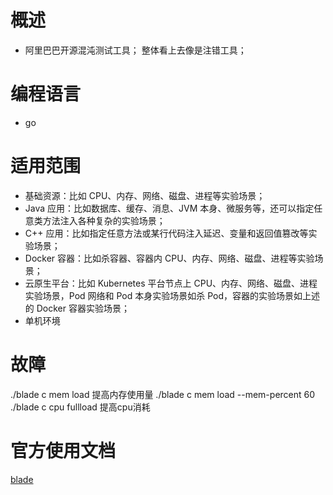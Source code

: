 # 概述
* 阿里巴巴开源混沌测试工具；
整体看上去像是注错工具；
# 编程语言
* go
# 适用范围
* 基础资源：比如 CPU、内存、网络、磁盘、进程等实验场景；
* Java 应用：比如数据库、缓存、消息、JVM 本身、微服务等，还可以指定任意类方法注入各种复杂的实验场景；
* C++ 应用：比如指定任意方法或某行代码注入延迟、变量和返回值篡改等实验场景；
* Docker 容器：比如杀容器、容器内 CPU、内存、网络、磁盘、进程等实验场景；
* 云原生平台：比如 Kubernetes 平台节点上 CPU、内存、网络、磁盘、进程实验场景，Pod 网络和 Pod 本身实验场景如杀 Pod，容器的实验场景如上述的 Docker 容器实验场景；
* 单机环境

# 故障

./blade c mem load 提高内存使用量
./blade c mem load --mem-percent 60
./blade c cpu fullload 提高cpu消耗
# 官方使用文档
[blade](https://chaosblade-io.gitbook.io/chaosblade-help-zh-cn/)